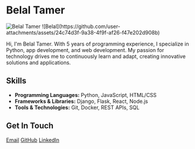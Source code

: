 <!DOCTYPE html>
<html lang="en">
<head>
    <meta charset="UTF-8">
    <meta name="viewport" content="width=device-width, initial-scale=1.0">
</head>
<body>
    <div class="top-bar">
        <h1>Belal Tamer</h1>
    </div>
    <div class="container">
        <div class="sidebar">
            <img src="E:\\Projects\\General\\HTML\\Belal.jpg" alt="Belal Tamer">
![Belal](https://github.com/user-attachments/assets/24c74d3f-9a38-4f9f-af26-f47e202d908b)
        </div>
        <div class="main-content">
            <p>Hi, I'm Belal Tamer. With 5 years of programming experience, I specialize in Python, app development, and web development. My passion for technology drives me to continuously learn and adapt, creating innovative solutions and applications.</p>
            <h2>Skills</h2>
            <ul>
                <li><strong>Programming Languages:</strong> Python, JavaScript, HTML/CSS</li>
                <li><strong>Frameworks & Libraries:</strong> Django, Flask, React, Node.js</li>
                <li><strong>Tools & Technologies:</strong> Git, Docker, REST APIs, SQL</li>
            </ul>
            <h2>Get In Touch</h2>
            <div class="links">
                <a href="mailto:belaltamerhegab@gmail.com" target="_blank">Email</a>
                <a href="https://github.com/Belal-C101" target="_blank">GitHub</a>
                <a href="https://www.linkedin.com/in/belal-tamer-hegab-2330992b6" target="_blank">LinkedIn</a>
            </div>
        </div>
    </div>
</body>
</html>
